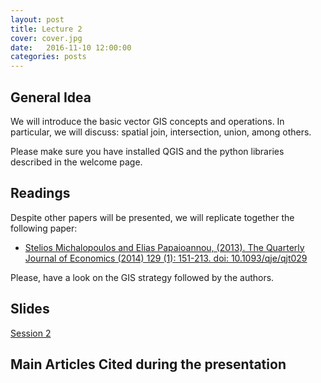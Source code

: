 ```yaml
---
layout: post
title: Lecture 2
cover: cover.jpg
date:   2016-11-10 12:00:00
categories: posts
---
```



## General Idea

We will introduce the basic vector GIS concepts and operations. In particular, we will discuss: spatial join, intersection, union, among others.

Please make sure you have installed QGIS and the python libraries described in the welcome page.

## Readings

Despite other papers will be presented, we will replicate together the following paper:

- [Stelios Michalopoulos and Elias Papaioannou, (2013). The Quarterly Journal of Economics (2014) 129 (1): 151-213. doi: 10.1093/qje/qjt029](http://qje.oxfordjournals.org/content/129/1/151.full)

Please, have a look on the GIS strategy followed by the authors.

## Slides

[Session 2](https://gisforappliedeconomics.github.io/lectures/lecture_2)

## Main Articles Cited during the presentation









